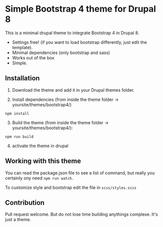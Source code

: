 # Simple Bootstrap 4 theme for Drupal 8
This is a minimal drupal theme to integrate Bootstrap 4 in Drupal 8.

- Settings free! (if you want to load bootstrap differently, just edit the template).
- Minimal dependencies (only bootstrap and sass)
- Works out of the box
- Simple.

## Installation

1) Download the theme and add it in your Drupal themes folder.

2) Install dependencies (from inside the theme folder -> yoursite/themes/bootstrap4/)
 
  `npm install`

3) Build the theme (from inside the theme folder -> yoursite/themes/bootstrap4/):

 `npm run build`

4) activate the theme in drupal

## Working with this theme

You can read the package.json file to see a list of command, but really you certainly ony need `npm run watch`.

To customize style and bootstrap edit the file in `scss/styles.scss`

## Contribution

Pull request welcome. But do not lose time building anythings complexe. It's just a theme.
